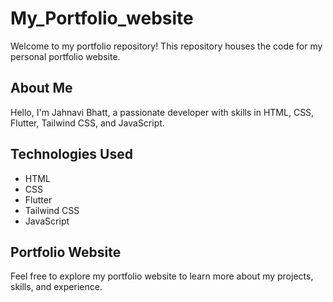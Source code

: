 # My_Portfolio_website

Welcome to my portfolio repository! This repository houses the code for my personal portfolio website.

## About Me

Hello, I'm Jahnavi Bhatt, a passionate developer with skills in HTML, CSS, Flutter, Tailwind CSS, and JavaScript.

## Technologies Used

- HTML
- CSS
- Flutter
- Tailwind CSS
- JavaScript

## Portfolio Website

Feel free to explore my portfolio website to learn more about my projects, skills, and experience.
